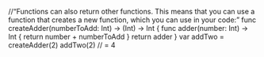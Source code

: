 //“Functions can also return other functions. This means that you can use a function that creates a new function, which you can use in your code:”
func createAdder(numberToAdd: Int) -> (Int) -> Int {
    func adder(number: Int) -> Int {
        return number + numberToAdd
    }
    return adder
}
var addTwo = createAdder(2)
addTwo(2) // = 4
